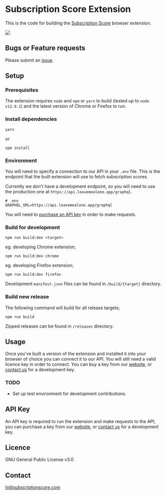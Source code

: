 # Subscription Score Extension

This is the code for building the [Subscription Score][2] browser extension.

[![](https://github.com/subscriptionscore/extension/workflows/Build/badge.svg)](https://github.com/subscriptionscore/extension/actions)

## Bugs or Feature requests

Please submit an [issue][3].

## Setup

### Prerequisites

The extension requires `node` and `npm` or `yarn` to build (tested up to `node v12.9.1`) and the latest version of Chrome or Firefox to run.

### Install dependencies

```
yarn
```

or

```
npm install
```

### Environment

You will need to specify a connection to our API in your `.env` file. This is the endpoint that the built extension will use to fetch subscription scores.

Currently we don't have a development endpoint, so you will need to use the production one at `https://api.leavemealone.app/graphql`.

```
# .env
GRAPHQL_URL=https://api.leavemealone.app/graphql
```

You will need to [purchase an API key](#API-Key) in order to make requests.

### Build for development

```
npm run build:dev <target>
```

eg. developing Chrome extension;

```
npm run build:dev chrome
```

eg. developing Firefox extension;

```
npm run build:dev firefox
```

Development `manifest.json` files can be found in `/build/{target}` directory.

### Build new release

The following command will build for all release targets;

```
npm run build
```

Zipped releases can be found in `/releases` directory.

## Usage

Once you've built a version of the extension and installed it into your browser of choice you can connect it to our API. You will still need a valid licence key in order to connect. You can buy a key from our [website][2], or [contact us][1] for a development key.

### TODO

- Set up test environment for development contributions.

## API Key

An API key is required to run the extension and make requests to the API, you can purchase a key from our [website][2], or [contact us][1] for a development key.

## Licence

GNU General Public License v3.0

## Contact

[hi@subscriptionscore.com][1]

[1]: mailto:hi@subscriptionscore.com
[2]: https://subscriptionscore.com
[3]: https://github.com/squarecat/subscriptionscore-extension/issues
